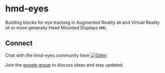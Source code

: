 # hmd-eyes

Building blocks for eye tracking in Augmented Reality `AR` and Virtual Reality `VR` or more generally Head Mounted Displays `HMD`.

## Connect

Chat with the hmd-eyes community here [![Gitter](https://badges.gitter.im/pupil-labs/hmd-eyes.svg)](https://gitter.im/pupil-labs/hmd-eyes?utm_source=badge&utm_medium=badge&utm_campaign=pr-badge)

Join the [google group](https://groups.google.com/forum/#!forum/hmd-eyes) to discuss ideas and stay updated. 